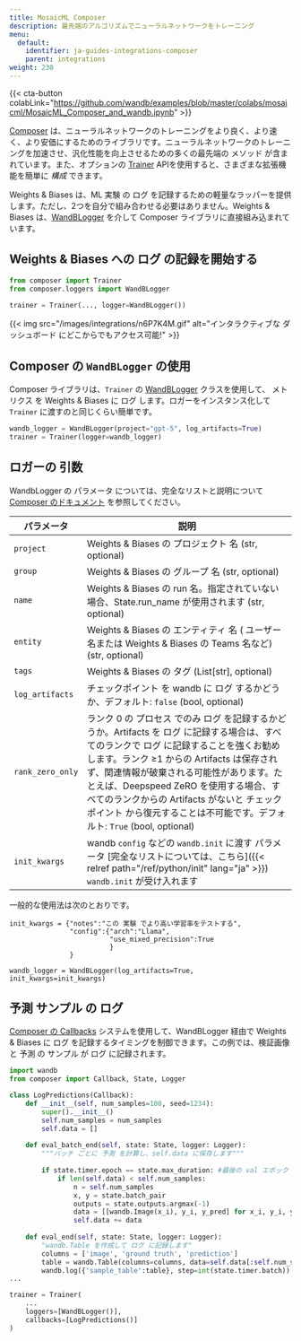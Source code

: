 ```yaml
---
title: MosaicML Composer
description: 最先端のアルゴリズムでニューラルネットワークをトレーニング
menu:
  default:
    identifier: ja-guides-integrations-composer
    parent: integrations
weight: 230
---
```


{{< cta-button colabLink="https://github.com/wandb/examples/blob/master/colabs/mosaicml/MosaicML_Composer_and_wandb.ipynb" >}}

[Composer](https://github.com/mosaicml/composer) は、ニューラルネットワークのトレーニングをより良く、より速く、より安価にするためのライブラリです。ニューラルネットワークのトレーニングを加速させ、汎化性能を向上させるための多くの最先端の メソッド が含まれています。また、オプションの [Trainer](https://docs.mosaicml.com/projects/composer/en/stable/trainer/using_the_trainer.html) APIを使用すると、さまざまな拡張機能を簡単に _構成_ できます。

Weights & Biases は、ML 実験 の ログ を記録するための軽量なラッパーを提供します。ただし、2つを自分で組み合わせる必要はありません。Weights & Biases は、[WandBLogger](https://docs.mosaicml.com/projects/composer/en/stable/trainer/file_uploading.html#weights-biases-artifacts) を介して Composer ライブラリに直接組み込まれています。

## Weights & Biases への ログ の記録を開始する

```python
from composer import Trainer
from composer.loggers import WandBLogger
﻿
trainer = Trainer(..., logger=WandBLogger())
```

{{< img src="/images/integrations/n6P7K4M.gif" alt="インタラクティブな ダッシュボード にどこからでもアクセス可能!" >}}

## Composer の `WandBLogger` の使用

Composer ライブラリは、`Trainer` の [WandBLogger](https://docs.mosaicml.com/projects/composer/en/stable/trainer/file_uploading.html#weights-biases-artifacts) クラスを使用して、 メトリクス を Weights & Biases に ログ します。ロガーをインスタンス化して `Trainer` に渡すのと同じくらい簡単です。

```python
wandb_logger = WandBLogger(project="gpt-5", log_artifacts=True)
trainer = Trainer(logger=wandb_logger)
```

## ロガーの 引数

WandbLogger の パラメータ については、完全なリストと説明について [Composer のドキュメント](https://docs.mosaicml.com/projects/composer/en/stable/api_reference/generated/composer.loggers.WandBLogger.html) を参照してください。

| パラメータ | 説明 |
| ------------------------------- | ------------------------------------------------------------------------------------------------------------------------------------------------------------------------------------------------------------------------------------------------------------------------------------------------------------------------------------------------------------------------ |
| `project` | Weights & Biases の プロジェクト 名 (str, optional)
| `group` | Weights & Biases の グループ 名 (str, optional)
| `name` | Weights & Biases の run 名。指定されていない場合、State.run_name が使用されます (str, optional)
| `entity` | Weights & Biases の エンティティ 名 ( ユーザー 名または Weights & Biases の Teams 名など) (str, optional)
| `tags` | Weights & Biases の タグ (List[str], optional)
| `log_artifacts` | チェックポイント を wandb に ログ するかどうか、デフォルト: `false` (bool, optional)|
| `rank_zero_only` | ランク 0 の プロセス でのみ ログ を記録するかどうか。Artifacts を ログ に記録する場合は、すべてのランクで ログ に記録することを強くお勧めします。ランク ≥1 からの Artifacts は保存されず、関連情報が破棄される可能性があります。たとえば、Deepspeed ZeRO を使用する場合、すべてのランクからの Artifacts がないと チェックポイント から復元することは不可能です。デフォルト: `True` (bool, optional)
| `init_kwargs` | wandb `config` などの `wandb.init` に渡す パラメータ [完全なリストについては、こちら]({{< relref path="/ref/python/init" lang="ja" >}}) `wandb.init` が受け入れます

一般的な使用法は次のとおりです。

```
init_kwargs = {"notes":"この 実験 でより高い学習率をテストする", 
               "config":{"arch":"Llama",
                         "use_mixed_precision":True
                         }
               }

wandb_logger = WandBLogger(log_artifacts=True, init_kwargs=init_kwargs)
```

## 予測 サンプル の ログ

[Composer の Callbacks](https://docs.mosaicml.com/projects/composer/en/stable/trainer/callbacks.html) システムを使用して、WandBLogger 経由で Weights & Biases に ログ を記録するタイミングを制御できます。この例では、検証画像と 予測 の サンプル が ログ に記録されます。

```python
import wandb
from composer import Callback, State, Logger

class LogPredictions(Callback):
    def __init__(self, num_samples=100, seed=1234):
        super().__init__()
        self.num_samples = num_samples
        self.data = []
        
    def eval_batch_end(self, state: State, logger: Logger):
        """バッチ ごとに 予測 を計算し、self.data に保存します"""
        
        if state.timer.epoch == state.max_duration: #最後の val エポック で
            if len(self.data) < self.num_samples:
                n = self.num_samples
                x, y = state.batch_pair
                outputs = state.outputs.argmax(-1)
                data = [[wandb.Image(x_i), y_i, y_pred] for x_i, y_i, y_pred in list(zip(x[:n], y[:n], outputs[:n]))]
                self.data += data
            
    def eval_end(self, state: State, logger: Logger):
        "wandb.Table を作成して ログ に記録します"
        columns = ['image', 'ground truth', 'prediction']
        table = wandb.Table(columns=columns, data=self.data[:self.num_samples])
        wandb.log({'sample_table':table}, step=int(state.timer.batch))         
...

trainer = Trainer(
    ...
    loggers=[WandBLogger()],
    callbacks=[LogPredictions()]
)
```